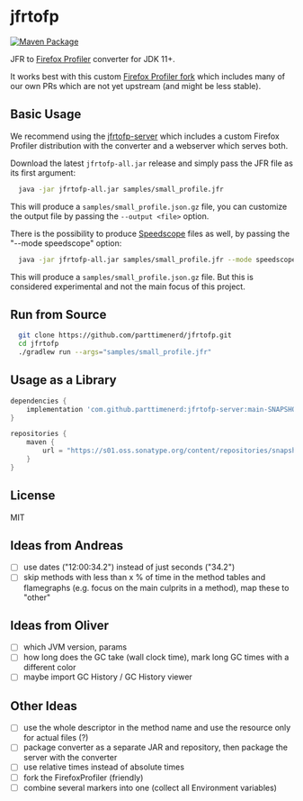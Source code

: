 # jfrtofp
[![Maven Package](https://jitpack.io/v/parttimenerd/jfrtofp.svg)](https://jitpack.io/#parttimenerd/jfrtofp)

JFR to [Firefox Profiler](https://profiler.firefox.com) converter for JDK 11+.

It works best with this custom [Firefox Profiler fork](https://github.com/parttimenerd/firefox-profiler/tree/merged)
which includes many of our own PRs which are not yet upstream (and might be less stable).

## Basic Usage

We recommend using the [jfrtofp-server](https://github.com/parttimenerd/jfrtofp-server) which includes a
custom Firefox Profiler distribution with the converter and a webserver which serves both.

Download the latest `jfrtofp-all.jar` release and simply pass the JFR file as its first argument:

```sh
  java -jar jfrtofp-all.jar samples/small_profile.jfr
```

This will produce a `samples/small_profile.json.gz` file, you can customize the output file
by passing the `--output <file>` option.

There is the possibility to produce [Speedscope](https://www.speedscope.app/) files as well, by passing the "--mode speedscope" option:

```sh
  java -jar jfrtofp-all.jar samples/small_profile.jfr --mode speedscope
```

This will produce a `samples/small_profile.json.gz` file. 
But this is considered experimental and not the main focus of this project.

## Run from Source

```sh
  git clone https://github.com/parttimenerd/jfrtofp.git
  cd jfrtofp
  ./gradlew run --args="samples/small_profile.jfr"
```

## Usage as a Library
```groovy
dependencies {
    implementation 'com.github.parttimenerd:jfrtofp-server:main-SNAPSHOT'
}

repositories {
    maven {
        url = "https://s01.oss.sonatype.org/content/repositories/snapshots/"
    }
}
```

## License
MIT

## Ideas from Andreas
- [ ] use dates ("12:00:34.2") instead of just seconds ("34.2")
- [ ] skip methods with less than x % of time in the method tables and flamegraphs (e.g. focus on the main culprits in a method),
  map these to "other"

## Ideas from Oliver
- [ ] which JVM version, params
- [ ] how long does the GC take (wall clock time), mark long GC times with a different color
- [ ] maybe import GC History / GC History viewer

## Other Ideas
- [ ] use the whole descriptor in the method name and use the resource only for actual files (?)
- [ ] package converter as a separate JAR and repository, then package the server with the converter
- [ ] use relative times instead of absolute times
- [ ] fork the FirefoxProfiler (friendly)
- [ ] combine several markers into one (collect all Environment variables)